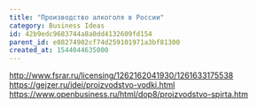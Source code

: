 ```yaml
---
title: "Производство алкоголя в России"
category: Business Ideas
id: 42b9edc9683744a8a0dd4132609fd154
parent_id: e88274902cf74d259101971a3bf81300
created_at: 1544044635000
---
```


http://www.fsrar.ru/licensing/1262162041930/1261633175538
https://gejzer.ru/idei/proizvodstvo-vodki.html
https://www.openbusiness.ru/html/dop8/proizvodstvo-spirta.htm
    